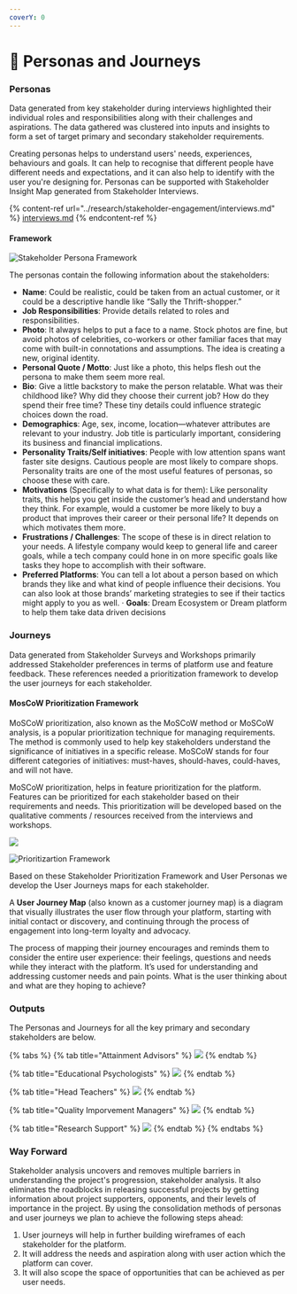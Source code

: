 ```yaml
---
coverY: 0
---
```


# 👤 Personas and Journeys

### Personas

Data generated from key stakeholder during interviews highlighted their individual roles and responsibilities along with their challenges and aspirations. The data gathered was clustered into inputs and insights to form a set of target primary and secondary stakeholder requirements.

Creating personas helps to understand users' needs, experiences, behaviours and goals. It can help to recognise that different people have different needs and expectations, and it can also help to identify with the user you're designing for. Personas can be supported with Stakeholder Insight Map generated from Stakeholder Interviews.

{% content-ref url="../research/stakeholder-engagement/interviews.md" %}
[interviews.md](../research/stakeholder-engagement/interviews.md)
{% endcontent-ref %}

#### **Framework**

![Stakeholder Persona Framework](../.gitbook/assets/persona-format.png)

The personas contain the following information about the stakeholders:

* **Name**: Could be realistic, could be taken from an actual customer, or it could be a descriptive handle like “Sally the Thrift-shopper.”
* **Job Responsibilities**: Provide details related to roles and responsibilities.
* **Photo**: It always helps to put a face to a name. Stock photos are fine, but avoid photos of celebrities, co-workers or other familiar faces that may come with built-in connotations and assumptions. The idea is creating a new, original identity.
* **Personal Quote / Motto**: Just like a photo, this helps flesh out the persona to make them seem more real.
* **Bio**: Give a little backstory to make the person relatable. What was their childhood like? Why did they choose their current job? How do they spend their free time? These tiny details could influence strategic choices down the road.
* **Demographics**: Age, sex, income, location—whatever attributes are relevant to your industry. Job title is particularly important, considering its business and financial implications.
* **Personality Traits/Self initiatives**: People with low attention spans want faster site designs. Cautious people are most likely to compare shops. Personality traits are one of the most useful features of personas, so choose these with care.
* **Motivations** (Specifically to what data is for them): Like personality traits, this helps you get inside the customer’s head and understand how they think. For example, would a customer be more likely to buy a product that improves their career or their personal life? It depends on which motivates them more.
* **Frustrations / Challenges**: The scope of these is in direct relation to your needs. A lifestyle company would keep to general life and career goals, while a tech company could hone in on more specific goals like tasks they hope to accomplish with their software.
* **Preferred Platforms**: You can tell a lot about a person based on which brands they like and what kind of people influence their decisions. You can also look at those brands’ marketing strategies to see if their tactics might apply to you as well. · **Goals**: Dream Ecosystem or Dream platform to help them take data driven decisions

### Journeys

Data generated from Stakeholder Surveys and Workshops primarily addressed Stakeholder preferences in terms of platform use and feature feedback. These references needed a prioritization framework to develop the user journeys for each stakeholder.

#### **MosCoW Prioritization Framework**

MoSCoW prioritization, also known as the MoSCoW method or MoSCoW analysis, is a popular prioritization technique for managing requirements. The method is commonly used to help key stakeholders understand the significance of initiatives in a specific release. MoSCoW stands for four different categories of initiatives: must-haves, should-haves, could-haves, and will not have.&#x20;

MoSCoW prioritization, helps in feature prioritization for the platform. Features can be prioritized for each stakeholder based on their requirements and needs. This prioritization will be developed based on the qualitative comments / resources received from the interviews and workshops.

![](https://camo.githubusercontent.com/4f9aeb31fe0a87259e84d676ca06682fde75322eab7cdd284af976de3c66da81/68747470733a2f2f6c68342e676f6f676c6575736572636f6e74656e742e636f6d2f4b67544951783849455041787551467562326778496f6c626662474865435865675a59304746717232796855354c756d35316f35796675584758676c6b6f364c5f674d3672354c545169317a5f7337766c51707748654e78524836637734496a55364f73633962617378386937464c69317544326b554d374c32746b49513d7330)

![Prioritizartion Framework](https://camo.githubusercontent.com/0c3995e0ae9827abe88aaf973633458a0727f635245cdf6ab95998840077e581/68747470733a2f2f6c68352e676f6f676c6575736572636f6e74656e742e636f6d2f6f425f7930426c365a6836596a3265486b68706c626467694c57444f47694c454136795035485273367465646d48497a694a7370712d614157425957717a444641656d6c5a456a655030494a565f5f693879334c2d497575495f7666614c31706634385045584a5978365f335a686c6f7478784e49496c6c44664f5261413d7330)

Based on these Stakeholder Prioritization Framework and User Personas we develop the User Journeys maps for each stakeholder.

A **User Journey Map** (also known as a customer journey map) is a diagram that visually illustrates the user flow through your platform, starting with initial contact or discovery, and continuing through the process of engagement into long-term loyalty and advocacy.

The process of mapping their journey encourages and reminds them to consider the entire user experience: their feelings, questions and needs while they interact with the platform. It’s used for understanding and addressing customer needs and pain points. What is the user thinking about and what are they hoping to achieve?

### Outputs

The Personas and Journeys for all the key primary and secondary stakeholders are below.

{% tabs %}
{% tab title="Attainment Advisors" %}
![](../.gitbook/assets/persona-journey-attainment-advisors.png)
{% endtab %}

{% tab title="Educational Psychologists" %}
![](../.gitbook/assets/persona-journey-ed-psychologists.png)
{% endtab %}

{% tab title="Head Teachers" %}
![](../.gitbook/assets/persona-journey-head-teacher.png)
{% endtab %}

{% tab title="Quality Imporvement Managers" %}
![](../.gitbook/assets/persona-journey-qim.png)
{% endtab %}

{% tab title="Research Support" %}
![](../.gitbook/assets/resarch-analyst.png)
{% endtab %}
{% endtabs %}

### Way Forward

Stakeholder analysis uncovers and removes multiple barriers in understanding the project's progression, stakeholder analysis. It also eliminates the roadblocks in releasing successful projects by getting information about project supporters, opponents, and their levels of importance in the project. By using the consolidation methods of personas and user journeys we plan to achieve the following steps ahead:

1. User journeys will help in further building wireframes of each stakeholder for the platform.
2. It will address the needs and aspiration along with user action which the platform can cover.
3. It will also scope the space of opportunities that can be achieved as per user needs.
